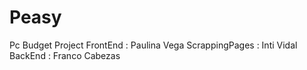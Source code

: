 # Peasy
Pc Budget Project
FrontEnd : Paulina Vega
ScrappingPages : Inti Vidal
BackEnd : Franco Cabezas
